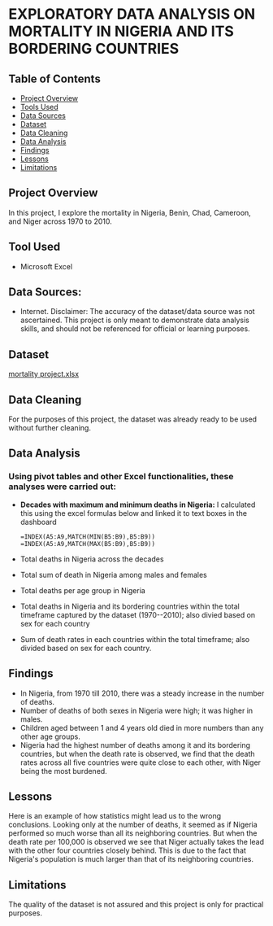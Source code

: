 # EXPLORATORY DATA ANALYSIS ON MORTALITY IN NIGERIA AND ITS BORDERING COUNTRIES

## Table of Contents
- [Project Overview](project-overview)
- [Tools Used](tools-used)
- [Data Sources](data-sources)
- [Dataset](dataset)
- [Data Cleaning](data-cleaning)
- [Data Analysis](data-analysis)
- [Findings](findings)
- [Lessons](lessons)
- [Limitations](limitations)

## Project Overview
In this project, I explore the mortality in Nigeria, Benin, Chad, Cameroon, and Niger across 1970 to 2010. 

## Tool Used
- Microsoft Excel

## Data Sources:
- Internet. 
Disclaimer: The accuracy of the dataset/data source was not ascertained. This project is only meant to demonstrate data analysis skills, and should not be referenced for official or learning purposes.

## Dataset
[mortality project.xlsx](https://github.com/user-attachments/files/19115549/mortality.project.xlsx)

## Data Cleaning
For the purposes of this project, the dataset was already ready to be used without further cleaning.

## Data Analysis
### Using pivot tables and other Excel functionalities, these analyses were carried out:
- **Decades with maximum and minimum deaths in Nigeria:** I calculated this using the excel formulas below and linked it to text boxes in the dashboard
  
  ``` =INDEX(A5:A9,MATCH(MIN(B5:B9),B5:B9)) ```
  ``` =INDEX(A5:A9,MATCH(MAX(B5:B9),B5:B9)) ```

- Total deaths in Nigeria across the decades
- Total sum of death in Nigeria among males and females
- Total deaths per age group in Nigeria
- Total deaths in Nigeria and its bordering countries within the total timeframe captured by the dataset (1970--2010); also divied based on sex for each country
- Sum of death rates in each countries within the total timeframe; also divided based on sex for each country.

## Findings
- In Nigeria, from 1970 till 2010, there was a steady increase in the number of deaths.
- Number of deaths of both sexes in Nigeria were high; it was higher in males.
- Children aged between 1 and 4 years old died in more numbers than any other age groups.
- Nigeria had the highest number of deaths among it and its bordering countries, but when the death rate is observed, we find that the death rates across all five countries were quite close to each other, with Niger being the most burdened.

## Lessons
Here is an example of how statistics might lead us to the wrong conclusions. Looking only at the number of deaths, it seemed as if Nigeria performed so much worse than all its neighboring countries. But when the death rate per 100,000 is observed we see that Niger actually takes the lead with the other four countries closely behind. This is due to the fact that Nigeria's population is much larger than that of its neighboring countries.

## Limitations
The quality of the dataset is not assured and this project is only for practical purposes.
